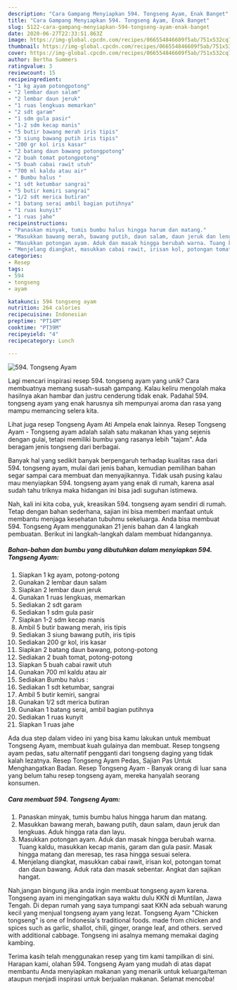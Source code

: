 ```yaml
---
description: "Cara Gampang Menyiapkan 594. Tongseng Ayam, Enak Banget"
title: "Cara Gampang Menyiapkan 594. Tongseng Ayam, Enak Banget"
slug: 5122-cara-gampang-menyiapkan-594-tongseng-ayam-enak-banget
date: 2020-06-27T22:33:51.863Z
image: https://img-global.cpcdn.com/recipes/066554846609f5ab/751x532cq70/594-tongseng-ayam-foto-resep-utama.jpg
thumbnail: https://img-global.cpcdn.com/recipes/066554846609f5ab/751x532cq70/594-tongseng-ayam-foto-resep-utama.jpg
cover: https://img-global.cpcdn.com/recipes/066554846609f5ab/751x532cq70/594-tongseng-ayam-foto-resep-utama.jpg
author: Bertha Summers
ratingvalue: 3
reviewcount: 15
recipeingredient:
- "1 kg ayam potongpotong"
- "2 lembar daun salam"
- "2 lembar daun jeruk"
- "1 ruas lengkuas memarkan"
- "2 sdt garam"
- "1 sdm gula pasir"
- "1-2 sdm kecap manis"
- "5 butir bawang merah iris tipis"
- "3 siung bawang putih iris tipis"
- "200 gr kol iris kasar"
- "2 batang daun bawang potongpotong"
- "2 buah tomat potongpotong"
- "5 buah cabai rawit utuh"
- "700 ml kaldu atau air"
- " Bumbu halus "
- "1 sdt ketumbar sangrai"
- "5 butir kemiri sangrai"
- "1/2 sdt merica butiran"
- "1 batang serai ambil bagian putihnya"
- "1 ruas kunyit"
- "1 ruas jahe"
recipeinstructions:
- "Panaskan minyak, tumis bumbu halus hingga harum dan matang."
- "Masukkan bawang merah, bawang putih, daun salam, daun jeruk dan lengkuas. Aduk hingga rata dan layu."
- "Masukkan potongan ayam. Aduk dan masak hingga berubah warna. Tuang kaldu, masukkan kecap manis, garam dan gula pasir. Masak hingga matang dan meresap, tes rasa hingga sesuai selera."
- "Menjelang diangkat, masukkan cabai rawit, irisan kol, potongan tomat dan daun bawang. Aduk rata dan masak sebentar. Angkat dan sajikan hangat."
categories:
- Resep
tags:
- 594
- tongseng
- ayam

katakunci: 594 tongseng ayam 
nutrition: 264 calories
recipecuisine: Indonesian
preptime: "PT14M"
cooktime: "PT39M"
recipeyield: "4"
recipecategory: Lunch

---
```



![594. Tongseng Ayam](https://img-global.cpcdn.com/recipes/066554846609f5ab/751x532cq70/594-tongseng-ayam-foto-resep-utama.jpg)

Lagi mencari inspirasi resep 594. tongseng ayam yang unik? Cara membuatnya memang susah-susah gampang. Kalau keliru mengolah maka hasilnya akan hambar dan justru cenderung tidak enak. Padahal 594. tongseng ayam yang enak harusnya sih mempunyai aroma dan rasa yang mampu memancing selera kita.

Lihat juga resep Tongseng Ayam Ati Ampela enak lainnya. Resep Tongseng Ayam - Tongseng ayam adalah salah satu makanan khas yang sejenis dengan gulai, tetapi memiliki bumbu yang rasanya lebih &#34;tajam&#34;. Ada beragam jenis tongseng dari berbagai.

Banyak hal yang sedikit banyak berpengaruh terhadap kualitas rasa dari 594. tongseng ayam, mulai dari jenis bahan, kemudian pemilihan bahan segar sampai cara membuat dan menyajikannya. Tidak usah pusing kalau mau menyiapkan 594. tongseng ayam yang enak di rumah, karena asal sudah tahu triknya maka hidangan ini bisa jadi suguhan istimewa.


Nah, kali ini kita coba, yuk, kreasikan 594. tongseng ayam sendiri di rumah. Tetap dengan bahan sederhana, sajian ini bisa memberi manfaat untuk membantu menjaga kesehatan tubuhmu sekeluarga. Anda bisa membuat 594. Tongseng Ayam menggunakan 21 jenis bahan dan 4 langkah pembuatan. Berikut ini langkah-langkah dalam membuat hidangannya.

<!--inarticleads1-->

##### Bahan-bahan dan bumbu yang dibutuhkan dalam menyiapkan 594. Tongseng Ayam:

1. Siapkan 1 kg ayam, potong-potong
1. Gunakan 2 lembar daun salam
1. Siapkan 2 lembar daun jeruk
1. Gunakan 1 ruas lengkuas, memarkan
1. Sediakan 2 sdt garam
1. Sediakan 1 sdm gula pasir
1. Siapkan 1-2 sdm kecap manis
1. Ambil 5 butir bawang merah, iris tipis
1. Sediakan 3 siung bawang putih, iris tipis
1. Sediakan 200 gr kol, iris kasar
1. Siapkan 2 batang daun bawang, potong-potong
1. Sediakan 2 buah tomat, potong-potong
1. Siapkan 5 buah cabai rawit utuh
1. Gunakan 700 ml kaldu atau air
1. Sediakan  Bumbu halus :
1. Sediakan 1 sdt ketumbar, sangrai
1. Ambil 5 butir kemiri, sangrai
1. Gunakan 1/2 sdt merica butiran
1. Gunakan 1 batang serai, ambil bagian putihnya
1. Sediakan 1 ruas kunyit
1. Siapkan 1 ruas jahe


Ada dua step dalam video ini yang bisa kamu lakukan untuk membuat Tongseng Ayam, membuat kuah gulainya dan membuat. Resep tongseng ayam pedas, satu alternatif pengganti dari tongseng daging yang tidak kalah lezatnya. Resep Tongseng Ayam Pedas, Sajian Pas Untuk Menghangatkan Badan. Resep Tongseng Ayam - Banyak orang di luar sana yang belum tahu resep tongseng ayam, mereka hanyalah seorang konsumen. 

<!--inarticleads2-->

##### Cara membuat 594. Tongseng Ayam:

1. Panaskan minyak, tumis bumbu halus hingga harum dan matang.
1. Masukkan bawang merah, bawang putih, daun salam, daun jeruk dan lengkuas. Aduk hingga rata dan layu.
1. Masukkan potongan ayam. Aduk dan masak hingga berubah warna. Tuang kaldu, masukkan kecap manis, garam dan gula pasir. Masak hingga matang dan meresap, tes rasa hingga sesuai selera.
1. Menjelang diangkat, masukkan cabai rawit, irisan kol, potongan tomat dan daun bawang. Aduk rata dan masak sebentar. Angkat dan sajikan hangat.


Nah,jangan bingung jika anda ingin membuat tongseng ayam karena. Tongseng ayam ini mengingatkan saya waktu dulu KKN di Muntilan, Jawa Tengah. Di depan rumah yang saya tumpangi saat KKN ada sebuah warung kecil yang menjual tongseng ayam yang lezat. Tongseng Ayam &#34;Chicken tongseng&#34; is one of Indonesia&#39;s traditional foods. made from chicken and spices such as garlic, shallot, chili, ginger, orange leaf, and others. served with additional cabbage. Tongseng ini asalnya memang memakai daging kambing. 

Terima kasih telah menggunakan resep yang tim kami tampilkan di sini. Harapan kami, olahan 594. Tongseng Ayam yang mudah di atas dapat membantu Anda menyiapkan makanan yang menarik untuk keluarga/teman ataupun menjadi inspirasi untuk berjualan makanan. Selamat mencoba!
